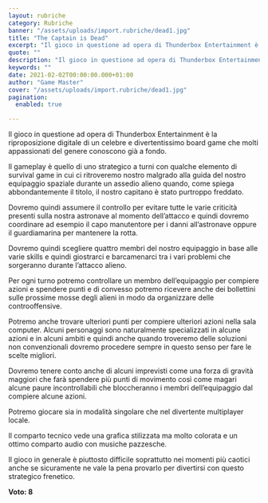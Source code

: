 ```yaml
---
layout: rubriche
category: Rubriche
banner: "/assets/uploads/import.rubriche/dead1.jpg"
title: "The Captain is Dead"
excerpt: "Il gioco in questione ad opera di Thunderbox Entertainment è la riproposizione digitale di un celebre e divertentissimo board game che molti appassionati del genere conoscono già a fondo. Il gameplay è quello di uno strategico a turni con qualche elemento di survival game in cui ci ritroveremo nostro malgrado alla guida del nostro equipaggio [&hellip"
quote: ""
description: "Il gioco in questione ad opera di Thunderbox Entertainment è la riproposizione digitale di un celebre e divertentissimo board game che molti appassionati del genere conoscono già a fondo. Il gameplay è quello di uno strategico a turni con qualche elemento di survival game in cui ci ritroveremo nostro malgrado alla guida del nostro equipaggio [&hellip"
keywords: ""
date: 2021-02-02T00:00:00.000+01:00
author: "Game Master"
cover: "/assets/uploads/import.rubriche/dead1.jpg"
pagination:
  enabled: true

---
```


Il gioco in questione ad opera di Thunderbox Entertainment è la riproposizione digitale di un celebre e divertentissimo board game che molti appassionati del genere conoscono già a fondo.

Il gameplay è quello di uno strategico a turni con qualche elemento di survival game in cui ci ritroveremo nostro malgrado alla guida del nostro equipaggio spaziale durante un assedio alieno quando, come spiega abbondantemente il titolo, il nostro capitano è stato purtroppo freddato.

Dovremo quindi assumere il controllo per evitare tutte le varie criticità presenti sulla nostra astronave al momento dell’attacco e quindi dovremo coordinare ad esempio il capo manutentore per i danni all’astronave oppure il guardiamarina per mantenere la rotta.

Dovremo quindi scegliere quattro membri del nostro equipaggio in base alle varie skills e quindi giostrarci e barcamenarci tra i vari problemi che sorgeranno durante l’attacco alieno.

Per ogni turno potremo controllare un membro dell’equipaggio per compiere azioni e spendere punti e di convesso potremo ricevere anche dei bollettini sulle prossime mosse degli alieni in modo da organizzare delle controoffensive.

Potremo anche trovare ulteriori punti per compiere ulteriori azioni nella sala computer. Alcuni personaggi sono naturalmente specializzati in alcune azioni e in alcuni ambiti e quindi anche quando troveremo delle soluzioni non convenzionali dovremo procedere sempre in questo senso per fare le scelte migliori.

Dovremo tenere conto anche di alcuni imprevisti come una forza di gravità maggiori che farà spendere più punti di movimento così come magari alcune paure incontrollabili che bloccheranno i membri dell’equipaggio dal compiere alcune azioni.

Potremo giocare sia in modalità singolare che nel divertente multiplayer locale.

Il comparto tecnico vede una grafica stilizzata ma molto colorata e un ottimo comparto audio con musiche pazzesche.

Il gioco in generale è piuttosto difficile soprattutto nei momenti più caotici anche se sicuramente ne vale la pena provarlo per divertirsi con questo strategico frenetico.

**Voto: 8**